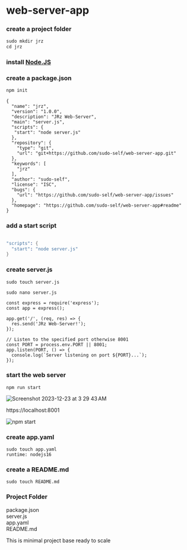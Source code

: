 # web-server-app

### create a project folder
```s
sudo mkdir jrz
cd jrz

```
### install <a href="https://nodejs.org/en/download/">Node.JS</a>

### create a package.json
```s
npm init
```
```
{
  "name": "jrz",
  "version": "1.0.0",
  "description": "JRz Web-Server",
  "main": "server.js",
  "scripts": {
   "start": "node server.js"
  },
  "repository": {
    "type": "git",
    "url": "git+https://github.com/sudo-self/web-server-app.git"
  },
  "keywords": [
    "jrz"
  ],
  "author": "sudo-self",
  "license": "ISC",
  "bugs": {
    "url": "https://github.com/sudo-self/web-server-app/issues"
  },
  "homepage": "https://github.com/sudo-self/web-server-app#readme"
}
```
### add a start script
```s

"scripts": {
  "start": "node server.js"
}
```
### create server.js
```
sudo touch server.js

sudo nano server.js
```

```
const express = require('express');
const app = express();

app.get('/', (req, res) => {
  res.send('JRz Web-Server!');
});

// Listen to the specified port otherwise 8001
const PORT = process.env.PORT || 8001;
app.listen(PORT, () => {
  console.log(`Server listening on port ${PORT}...`);
});

```
### start the web server 
```
npm run start
```
![Screenshot 2023-12-23 at 3 29 43 AM](https://github.com/sudo-self/web-server/assets/119916323/a9ac057d-cf7e-4915-a6e6-039204fff232)

https://localhost:8001

![npm start](https://github.com/sudo-self/web-server/assets/119916323/1423f479-a7d8-4b25-8c1b-f2531b2aaf61)

### create app.yaml

```
sudo touch app.yaml
runtime: nodejs16
```
### create a README.md

```
sudo touch README.md
```

### Project Folder<br>
  package.json<br>
  server.js<br> 
  app.yaml<br>
  README.md<br>

This is minimal project base ready to scale
  

